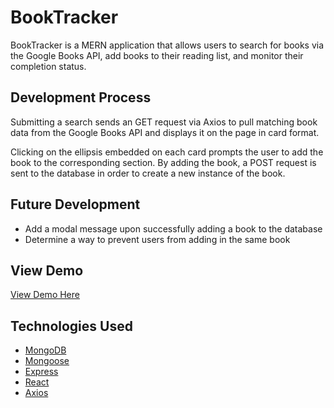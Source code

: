 # BookTracker
BookTracker is a MERN application that allows users to search for books via the Google Books API, add books to their reading list, and monitor their completion status.

## Development Process
Submitting a search sends an GET request via Axios to pull matching book data from the Google Books API and displays it on the page in card format.

Clicking on the ellipsis embedded on each card prompts the user to add the book to the corresponding section. By adding the book, a POST request is sent to the database in order to create a new instance of the book.

## Future Development
* Add a modal message upon successfully adding a book to the database
* Determine a way to prevent users from adding in the same book

## View Demo
[View Demo Here](https://booktracker-ett.herokuapp.com/)

## Technologies Used
* [MongoDB](https://www.mongodb.com/)
* [Mongoose](https://www.npmjs.com/package/mongoose)
* [Express](https://www.npmjs.com/package/express)
* [React](https://reactjs.org/)
* [Axios](https://www.npmjs.com/package/axios)